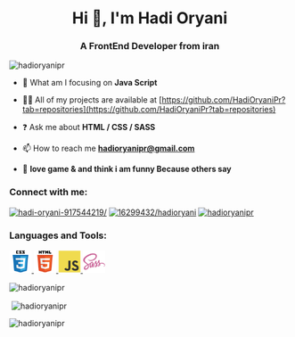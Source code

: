 <h1 align="center">Hi 🤟, I'm Hadi Oryani</h1>
<h3 align="center">A FrontEnd Developer from iran</h3>

<p align="left"> <img src="https://komarev.com/ghpvc/?username=hadioryanipr&label=Profile%20views&color=272727&style=flat" alt="hadioryanipr" /> </p>

- 🤔 What am I focusing on **Java Script**

- 👨‍💻 All of my projects are available at [https://github.com/HadiOryaniPr?tab=repositories](https://github.com/HadiOryaniPr?tab=repositories)

- ❓ Ask me about **HTML / CSS / SASS**

- 📫 How to reach me **hadioryanipr@gmail.com**

- 🤘 **love game & and think i am funny Because others say**

<h3 align="left">Connect with me:</h3>
<p align="left">
<a href="https://linkedin.com/in/hadi-oryani-917544219/" target="blank"><img align="center" src="https://raw.githubusercontent.com/rahuldkjain/github-profile-readme-generator/master/src/images/icons/Social/linked-in-alt.svg" alt="hadi-oryani-917544219/" height="30" width="40" /></a>
<a href="https://stackoverflow.com/users/16299432/hadioryani" target="blank"><img align="center" src="https://raw.githubusercontent.com/rahuldkjain/github-profile-readme-generator/master/src/images/icons/Social/stack-overflow.svg" alt="16299432/hadioryani" height="30" width="40" /></a>
<a href="https://instagram.com/hadioryanipr" target="blank"><img align="center" src="https://raw.githubusercontent.com/rahuldkjain/github-profile-readme-generator/master/src/images/icons/Social/instagram.svg" alt="hadioryanipr" height="30" width="40" /></a>
</p>

<h3 align="left">Languages and Tools:</h3>
<p align="left"> <a href="https://www.w3schools.com/css/" target="_blank"> <img src="https://raw.githubusercontent.com/devicons/devicon/master/icons/css3/css3-original-wordmark.svg" alt="css3" width="40" height="40"/> </a> <a href="https://www.w3.org/html/" target="_blank"> <img src="https://raw.githubusercontent.com/devicons/devicon/master/icons/html5/html5-original-wordmark.svg" alt="html5" width="40" height="40"/> </a> <a href="https://developer.mozilla.org/en-US/docs/Web/JavaScript" target="_blank"> <img src="https://raw.githubusercontent.com/devicons/devicon/master/icons/javascript/javascript-original.svg" alt="javascript" width="40" height="40"/> </a> <a href="https://sass-lang.com" target="_blank"> <img src="https://raw.githubusercontent.com/devicons/devicon/master/icons/sass/sass-original.svg" alt="sass" width="40" height="40"/> </a> </p>


 
<p><img align="center" src="https://github-readme-streak-stats.herokuapp.com/?user=hadioryanipr&" alt="hadioryanipr" /></p>

 
  
<p>&nbsp;<img align="center" src="https://github-readme-stats.vercel.app/api?username=hadioryanipr&show_icons=true&locale=en&" alt="hadioryanipr" /></p>



<p><img align="left" src="https://github-readme-stats.vercel.app/api/top-langs?username=hadioryanipr&show_icons=true&locale=en&layout=compact" alt="hadioryanipr" /></p>
